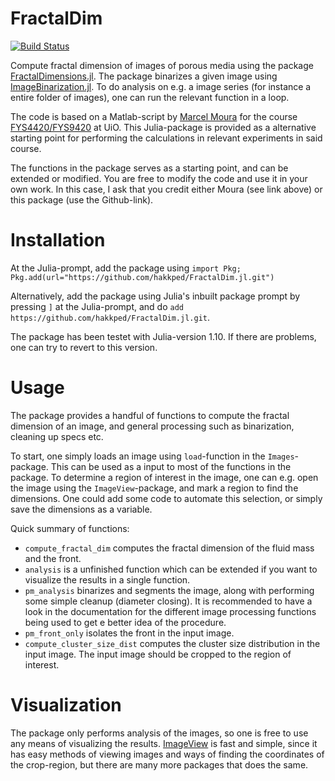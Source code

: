 # FractalDim

[![Build Status](https://github.com/hakkped/FractalDim.jl/actions/workflows/CI.yml/badge.svg?branch=main)](https://github.com/hakkped/FractalDim.jl/actions/workflows/CI.yml?query=branch%3Amain)

Compute fractal dimension of images of porous media using the package [FractalDimensions.jl](https://github.com/JuliaDynamics/FractalDimensions.jl). The package binarizes a given image using [ImageBinarization.jl](https://github.com/JuliaImages/ImageBinarization.jl). To do analysis on e.g. a image series (for instance a entire folder of images), one can run the relevant function in a loop.

The code is based on a Matlab-script by [Marcel Moura](https://www.mn.uio.no/fysikk/english/people/aca/mnmoura/) for the course [FYS4420/FYS9420](https://www.uio.no/studier/emner/matnat/fys/FYS9420/index-eng.html) at UiO. This Julia-package is provided as a alternative starting point for performing the calculations in relevant experiments in said course. 

The functions in the package serves as a starting point, and can be extended or modified. You are free to modify the code and use it in your own work. In this case, I ask that you credit either Moura (see link above) or this package (use the Github-link).


# Installation
At the Julia-prompt, add the package using `import Pkg; Pkg.add(url="https://github.com/hakkped/FractalDim.jl.git")`

Alternatively, add the package using Julia's inbuilt package prompt by pressing `]` at the Julia-prompt, and do `add https://github.com/hakkped/FractalDim.jl.git`.

The package has been testet with Julia-version 1.10. If there are problems, one can try to revert to this version.

# Usage
The package provides a handful of functions to compute the fractal dimension of an image, and general processing such as binarization, cleaning up specs etc. 

To start, one simply loads an image using `load`-function in the `Images`-package. This can be used as a input to most of the functions in the package. To determine a region of interest in the image, one can e.g. open the image using the `ImageView`-package, and mark a region to find the dimensions. One could add some code to automate this selection, or simply save the dimensions as a variable. 


Quick summary of functions:
- `compute_fractal_dim` computes the fractal dimension of the fluid mass and the front. 
- `analysis` is a unfinished function which can be extended if you want to visualize the results in a single function.
- `pm_analysis` binarizes and segments the image, along with performing some simple cleanup (diameter closing). It is recommended to have a look in the documentation for the different image processing functions being used to get e better idea of the procedure. 
- `pm_front_only` isolates the front in the input image. 
- `compute_cluster_size_dist` computes the cluster size distribution in the input image. The input image should be cropped to the region of interest.


# Visualization
The package only performs analysis of the images, so one is free to use any means of visualizing the results. [ImageView](https://github.com/JuliaImages/ImageView.jl) is fast and simple, since it has easy methods of viewing images and ways of finding the coordinates of the crop-region, but there are many more packages that does the same.



